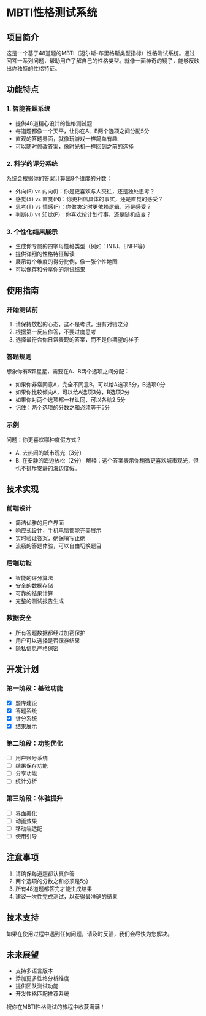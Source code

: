 # MBTI性格测试系统

## 项目简介
这是一个基于48道题的MBTI（迈尔斯-布里格斯类型指标）性格测试系统。通过回答一系列问题，帮助用户了解自己的性格类型。就像一面神奇的镜子，能够反映出你独特的性格特征。

## 功能特点

### 1. 智能答题系统
- 提供48道精心设计的性格测试题
- 每道题都像一个天平，让你在A、B两个选项之间分配5分
- 直观的答题界面，就像玩游戏一样简单有趣
- 可以随时修改答案，像时光机一样回到之前的选择

### 2. 科学的评分系统
系统会根据你的答案计算出8个维度的分数：
- 外向(E) vs 内向(I)：你是更喜欢与人交往，还是独处思考？
- 感觉(S) vs 直觉(N)：你更相信具体的事实，还是直觉的感受？
- 思考(T) vs 情感(F)：你做决定时更依赖逻辑，还是感受？
- 判断(J) vs 知觉(P)：你喜欢按计划行事，还是随机应变？

### 3. 个性化结果展示
- 生成你专属的四字母性格类型（例如：INTJ、ENFP等）
- 提供详细的性格特征解读
- 展示每个维度的得分比例，像一张个性地图
- 可以保存和分享你的测试结果

## 使用指南

### 开始测试前
1. 请保持放松的心态，这不是考试，没有对错之分
2. 根据第一反应作答，不要过度思考
3. 选择最符合你日常表现的答案，而不是你期望的样子

### 答题规则
想象你有5颗星星，需要在A、B两个选项之间分配：
- 如果你非常同意A，完全不同意B，可以给A选项5分，B选项0分
- 如果你比较倾向A，可以给A选项3分，B选项2分
- 如果你对两个选项都一样认同，可以各给2.5分
- 记住：两个选项的分数之和必须等于5分

### 示例
问题：你更喜欢哪种度假方式？
- A. 去热闹的城市观光（3分）
- B. 在安静的海边放松（2分）
解释：这个答案表示你稍微更喜欢城市观光，但也不排斥安静的海边度假。

## 技术实现

### 前端设计
- 简洁优雅的用户界面
- 响应式设计，手机电脑都能完美展示
- 实时验证答案，确保填写正确
- 流畅的答题体验，可以自由切换题目

### 后端功能
- 智能的评分算法
- 安全的数据存储
- 可靠的结果计算
- 完整的测试报告生成

### 数据安全
- 所有答题数据都经过加密保护
- 用户可以选择是否保存结果
- 隐私信息严格保密

## 开发计划

### 第一阶段：基础功能
- [x] 题库建设
- [x] 答题系统
- [x] 计分系统
- [x] 结果展示

### 第二阶段：功能优化
- [ ] 用户账号系统
- [ ] 结果保存功能
- [ ] 分享功能
- [ ] 统计分析

### 第三阶段：体验提升
- [ ] 界面美化
- [ ] 动画效果
- [ ] 移动端适配
- [ ] 使用引导

## 注意事项
1. 请确保每道题都认真作答
2. 两个选项的分数之和必须是5分
3. 所有48道题都答完才能生成结果
4. 建议一次性完成测试，以获得最准确的结果

## 技术支持
如果在使用过程中遇到任何问题，请及时反馈，我们会尽快为您解决。

## 未来展望
- 支持多语言版本
- 添加更多性格分析维度
- 提供团队测试功能
- 开发性格匹配推荐系统

祝你在MBTI性格测试的旅程中收获满满！
